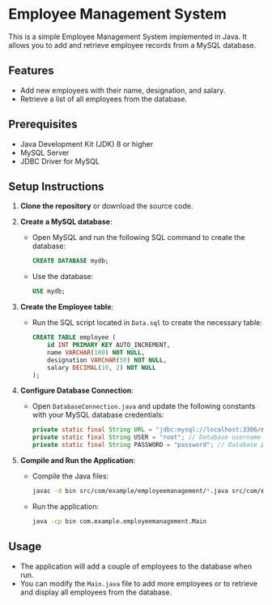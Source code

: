# Employee Management System

This is a simple Employee Management System implemented in Java. It allows you to add and retrieve employee records from a MySQL database.

## Features

- Add new employees with their name, designation, and salary.
- Retrieve a list of all employees from the database.

## Prerequisites

- Java Development Kit (JDK) 8 or higher
- MySQL Server
- JDBC Driver for MySQL

## Setup Instructions

1. **Clone the repository** or download the source code.

2. **Create a MySQL database**:
   - Open MySQL and run the following SQL command to create the database:
     ```sql
     CREATE DATABASE mydb;
     ```
   - Use the database:
     ```sql
     USE mydb;
     ```

3. **Create the Employee table**:
   - Run the SQL script located in `Data.sql` to create the necessary table:
     ```sql
     CREATE TABLE employee (
         id INT PRIMARY KEY AUTO_INCREMENT,
         name VARCHAR(100) NOT NULL,
         designation VARCHAR(50) NOT NULL,
         salary DECIMAL(10, 2) NOT NULL
     );
     ```

4. **Configure Database Connection**:
   - Open `DatabaseConnection.java` and update the following constants with your MySQL database credentials:
     ```java
     private static final String URL = "jdbc:mysql://localhost:3306/mydb"; // Database name
     private static final String USER = "root"; // Database username
     private static final String PASSWORD = "password"; // Database password
     ```

5. **Compile and Run the Application**:
   - Compile the Java files:
     ```bash
     javac -d bin src/com/example/employeemanagement/*.java src/com/example/employeemanagement/dao/*.java src/com/example/employeemanagement/model/*.java src/com/example/employeemanagement/util/*.java
     ```
   - Run the application:
     ```bash
     java -cp bin com.example.employeemanagement.Main
     ```

## Usage

- The application will add a couple of employees to the database when run.
- You can modify the `Main.java` file to add more employees or to retrieve and display all employees from the database.


